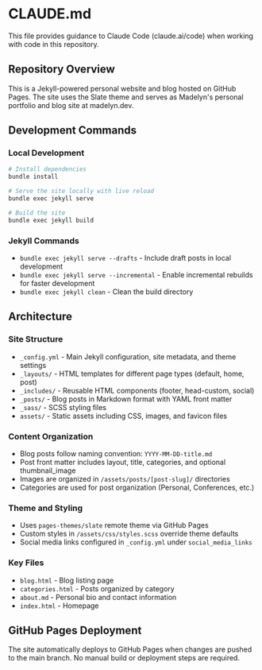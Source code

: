 # CLAUDE.md

This file provides guidance to Claude Code (claude.ai/code) when working with code in this repository.

## Repository Overview

This is a Jekyll-powered personal website and blog hosted on GitHub Pages. The site uses the Slate theme and serves as Madelyn's personal portfolio and blog site at madelyn.dev.

## Development Commands

### Local Development
```bash
# Install dependencies
bundle install

# Serve the site locally with live reload
bundle exec jekyll serve

# Build the site
bundle exec jekyll build
```

### Jekyll Commands
- `bundle exec jekyll serve --drafts` - Include draft posts in local development
- `bundle exec jekyll serve --incremental` - Enable incremental rebuilds for faster development
- `bundle exec jekyll clean` - Clean the build directory

## Architecture

### Site Structure
- `_config.yml` - Main Jekyll configuration, site metadata, and theme settings
- `_layouts/` - HTML templates for different page types (default, home, post)
- `_includes/` - Reusable HTML components (footer, head-custom, social)
- `_posts/` - Blog posts in Markdown format with YAML front matter
- `_sass/` - SCSS styling files
- `assets/` - Static assets including CSS, images, and favicon files

### Content Organization
- Blog posts follow naming convention: `YYYY-MM-DD-title.md`
- Post front matter includes layout, title, categories, and optional thumbnail_image
- Images are organized in `/assets/posts/[post-slug]/` directories
- Categories are used for post organization (Personal, Conferences, etc.)

### Theme and Styling
- Uses `pages-themes/slate` remote theme via GitHub Pages
- Custom styles in `/assets/css/styles.scss` override theme defaults
- Social media links configured in `_config.yml` under `social_media_links`

### Key Files
- `blog.html` - Blog listing page
- `categories.html` - Posts organized by category
- `about.md` - Personal bio and contact information
- `index.html` - Homepage

## GitHub Pages Deployment

The site automatically deploys to GitHub Pages when changes are pushed to the main branch. No manual build or deployment steps are required.